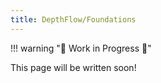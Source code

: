 ```yaml
---
title: DepthFlow/Foundations
---
```


!!! warning "🚧 Work in Progress 🚧"

This page will be written soon!
